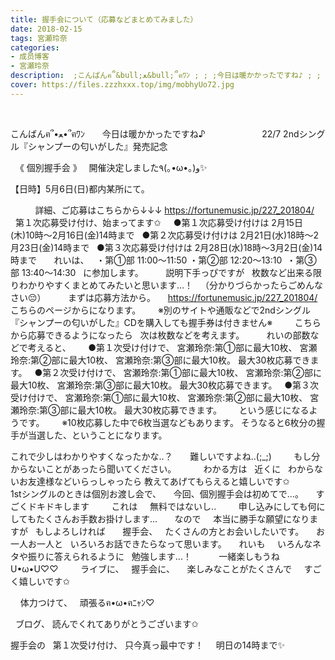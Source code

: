 ```yaml
---
title: 握手会について（応募などまとめてみました）
date: 2018-02-15
tags: 宮瀬玲奈
categories: 
- 成员博客
- 宮瀬玲奈
description:  ;こんばんฅ՞&bull;ﻌ&bull;՞ฅﾜﾝ ; ; ;今日は暖かかったですね♪ ; ; ; ; ; ; ; ; ; ; ;22/7 2ndシ...
cover: https://files.zzzhxxx.top/img/mobhyUo72.jpg 
---
```



 





こんばんฅ՞•ﻌ•՞ฅﾜﾝ
 
 
 
今日は暖かかったですね♪
 
 
 
 
 
 
 
 
 
 
 
22/7 2ndシングル『シャンプーの匂いがした』発売記念 

 
《 個別握手会 》
 
開催決定しました٩(｡•ω•｡)و✨
 
 
 
 

【日時】5月6日(日)都内某所にて。

 
 
 
 
 
詳細、ご応募はこちらから↓↓↓
https://fortunemusic.jp/227_201804/
 
 
 
第１次応募受け付け、始まってます✩
 
 
●第１次応募受け付けは
2月15日(木)10時～2月16日(金)14時まで
 
●第２次応募受け付けは
2月21日(水)18時～2月23日(金)14時まで
 
●第３次応募受け付けは
2月28日(水)18時～3月2日(金)14時まで
 
 
 
れいは、
 
・第①部 11:00～11:50
・第②部 12:20～13:10 
・第③部 13:40～14:30
 
に参加します。
 
 
 
 
説明下手っぴですが
 
枚数など出来る限りわかりやすくまとめてみたいと思います…！
 
（分かりづらかったらごめんなさい😔）
 
 
 
 
まずは応募方法から。
 
 
https://fortunemusic.jp/227_201804/
 
こちらのページからになります。
 
 
 
※別のサイトや通販などで2ndシングル『シャンプーの匂いがした』CDを購入しても握手券は付きません※
 
 
 
 
こちらから応募できるようになったら
 
次は枚数などを考えます。
 
 
 
 
れいの部数などで考えると、
 
 
 
●第１次受け付けで、
宮瀬玲奈:第①部に最大10枚、
宮瀬玲奈:第②部に最大10枚、
宮瀬玲奈:第③部に最大10枚。
最大30枚応募できます。
 
●第２次受け付けで、
宮瀬玲奈:第①部に最大10枚、
宮瀬玲奈:第②部に最大10枚、
宮瀬玲奈:第③部に最大10枚。
最大30枚応募できます。
 
●第３次受け付けで、
宮瀬玲奈:第①部に最大10枚、
宮瀬玲奈:第②部に最大10枚、
宮瀬玲奈:第③部に最大10枚。
最大30枚応募できます。
 
 
 
という感じになるようです。
 
 
 
※10枚応募した中で6枚当選などもあります。
そうなると6枚分の握手が当選した、ということになります。
 
 
 
 

これで少しはわかりやすくなったかな..？
 
 
 
難しいですよね..(;_;)
 
 
 
 
もし分からないことがあったら聞いてください。
 
 
 
 
 
わかる方は
 
近くに
 
わからないお友達様などいらっしゃったら
教えてあげてもらえると嬉しいです✩
 
 
 
 
 
1stシングルのときは個別お渡し会で、
 
 
今回、個別握手会は初めてで...。
 
 
すごくドキドキします
 
 
 
 
これは
 
 
無料ではないし..
 
 
 
 
申し込みにしても何にしてもたくさんお手数お掛けします...
 
 
 
なので
 
 
本当に勝手な願望になりますが
 
もしよろしければ
 
 
 
握手会、
 
たくさんの方とお会いしたいです。
 
 
お一人お一人と
 
いろいろお話できたらなって思います。
 
 
れいも
 
 
いろんなネタや振りに答えられるように
 
勉強します...！
 
 
 
 
 
一緒楽しもうねU•ω•U♡♡
 
 
 
 
ライブに、
 
握手会に、
 
 
楽しみなことがたくさんで
 
 
すごく嬉しいです✩
 
 
 
 
 
 
 
体力つけて、
 
頑張るฅ•ω•ฅﾆｬﾝ♡
 

 
ブログ、
読んでくれてありがとうございます✩
 

握手会の
 
第１次受け付け、
只今真っ最中です！
 
 
明日の14時まで✨
 
 











